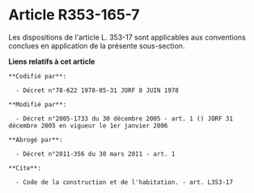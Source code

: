 # Article R353-165-7

Les dispositions de l'article L. 353-17 sont applicables aux conventions conclues en application de la présente sous-section.

**Liens relatifs à cet article**

	**Codifié par**:

	  - Décret n°78-622 1978-05-31 JORF 8 JUIN 1978

	**Modifié par**:

	  - Décret n°2005-1733 du 30 décembre 2005 - art. 1 () JORF 31 décembre 2005 en vigueur le 1er janvier 2006

	**Abrogé par**:

	  - Décret n°2011-356 du 30 mars 2011 - art. 1

	**Cite**:

	  - Code de la construction et de l'habitation. - art. L353-17
